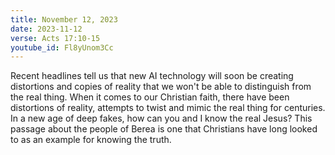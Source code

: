 ```yaml
---
title: November 12, 2023
date: 2023-11-12
verse: Acts 17:10-15
youtube_id: Fl8yUnom3Cc
---
```

Recent headlines tell us that new AI technology will soon be creating distortions and copies of reality that we won't be able to distinguish from the real thing. When it comes to our Christian faith, there have been distortions of reality, attempts to twist and mimic the real thing for centuries. In a new age of deep fakes, how can you and I know the real Jesus? This passage about the people of Berea is one that Christians have long looked to as an example for knowing the truth.
